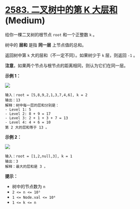 # [2583. 二叉树中的第 K 大层和][link] (Medium)

[link]: https://leetcode.cn/problems/kth-largest-sum-in-a-binary-tree/

给你一棵二叉树的根节点 `root` 和一个正整数 `k` 。

树中的 **层和** 是指 **同一层** 上节点值的总和。

返回树中第 `k` 大的层和（不一定不同）。如果树少于 `k` 层，则返回 `-1` 。

**注意**，如果两个节点与根节点的距离相同，则认为它们在同一层。

**示例 1：**

![](https://assets.leetcode.com/uploads/2022/12/14/binaryytreeedrawio-2.png)

```
输入：root = [5,8,9,2,1,3,7,4,6], k = 2
输出：13
解释：树中每一层的层和分别是：
- Level 1: 5
- Level 2: 8 + 9 = 17
- Level 3: 2 + 1 + 3 + 7 = 13
- Level 4: 4 + 6 = 10
第 2 大的层和等于 13 。
```

**示例 2：**

![](https://assets.leetcode.com/uploads/2022/12/14/treedrawio-3.png)

```
输入：root = [1,2,null,3], k = 1
输出：3
解释：最大的层和是 3 。
```

**提示：**

- 树中的节点数为 `n`
- `2 <= n <= 10⁵`
- `1 <= Node.val <= 10⁶`
- `1 <= k <= n`

